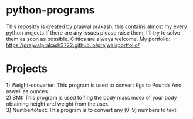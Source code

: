 # python-programs
This repositry is created by <a herf="https://prajwalprakash3722.github.io/prajwalsportfolio/" _target=blank>prajwal prakash</a>, this contains almost my every python projects
If there are any issues please raise them, I'll try to solve them as soon as possible.
Critics are always welcome.
My portfolio: https://prajwalprakash3722.github.io/prajwalsportfolio/


<h1> Projects </h1>
1) Weight-converter: This program is used to convert Kgs to Pounds And aswell as ounces.</br>
2) BMI: This program is used to fing the body mass index of your body obtaining height and weight from the user.</br>
3) Numbertotext:  This program is to convert any (0-9) numbers to text</br>
